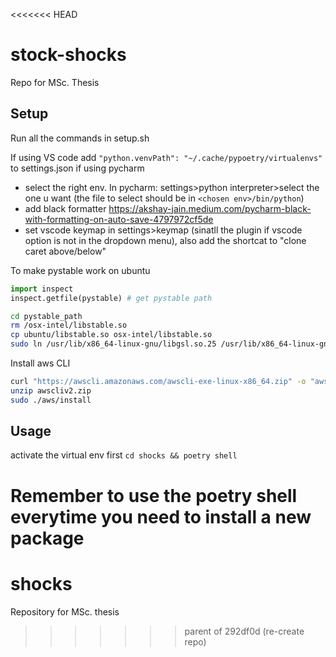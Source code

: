 <<<<<<< HEAD
# stock-shocks
Repo for MSc. Thesis

## Setup
Run all the commands in setup.sh

If using VS code  add `"python.venvPath": "~/.cache/pypoetry/virtualenvs"` to settings.json
if using pycharm 
- select the right env. In pycharm: settings>python interpreter>select the one u want (the file to select should be in `<chosen env>/bin/python`)
- add black formatter https://akshay-jain.medium.com/pycharm-black-with-formatting-on-auto-save-4797972cf5de
- set vscode keymap in settings>keymap (sinatll the plugin if vscode option is not in the dropdown menu), also add the shortcat to "clone caret above/below"

To make pystable work on ubuntu
```python
import inspect
inspect.getfile(pystable) # get pystable path
```

```bash
cd pystable_path
rm /osx-intel/libstable.so
cp ubuntu/libstable.so osx-intel/libstable.so
sudo ln /usr/lib/x86_64-linux-gnu/libgsl.so.25 /usr/lib/x86_64-linux-gnu/libgsl.so.23 # libgsl.so.23 is required but .so.25 is the current version
```

Install aws CLI
```bash
curl "https://awscli.amazonaws.com/awscli-exe-linux-x86_64.zip" -o "awscliv2.zip"
unzip awscliv2.zip
sudo ./aws/install
```

## Usage
activate the virtual env  first `cd shocks && poetry shell` 

Remember to use the poetry shell everytime you need to install a new package
=======
# shocks
Repository for MSc. thesis
>>>>>>> parent of 292df0d (re-create repo)
